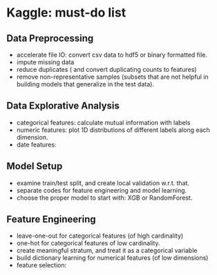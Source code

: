 # Kaggle: must-do list

## Data Preprocessing

- accelerate file IO: convert csv data to hdf5 or binary formatted file.  
- impute missing data
- reduce duplicates ( and convert duplicating counts to features)
- remove non-representative samples (subsets that are not helpful in building models that generalize in the test data). 

## Data Explorative Analysis

- categorical features: calculate mutual information with labels
- numeric features: plot 1D distributions of different labels along each dimension.
- date features:

## Model Setup

- examine train/test split, and create local validation w.r.t. that.
- separate codes for feature engineering and model learning. 
- choose the proper model to start with: XGB or RandomForest.

## Feature Engineering

- leave-one-out for categorical features (of high cardinality)
- one-hot for categorical features of low cardinality.
- create meaningful stratum, and treat it as a categorical variable
- build dictionary learning for numerical features (of low dimensions)
- feature selection: 
